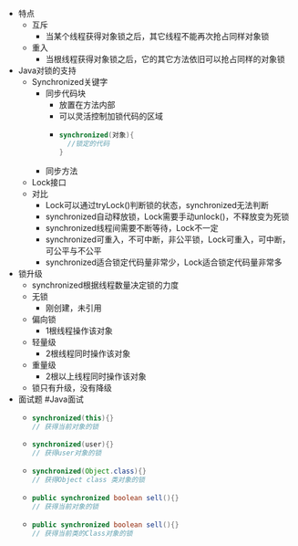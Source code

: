 - 特点
	- 互斥
		- 当某个线程获得对象锁之后，其它线程不能再次抢占同样对象锁
	- 重入
		- 当根线程获得对象锁之后，它的其它方法依旧可以抢占同样的对象锁
- Java对锁的支持
	- Synchronized关键字
		- 同步代码块
			- 放置在方法内部
			- 可以灵活控制加锁代码的区域
			- ```java
			  synchronized(对象){
			    //锁定的代码
			  }
			  ```
		- 同步方法
	- Lock接口
	- 对比
		- Lock可以通过tryLock()判断锁的状态，synchronized无法判断
		- synchronized自动释放锁，Lock需要手动unlock()，不释放变为死锁
		- synchronized线程间需要不断等待，Lock不一定
		- synchronized可重入，不可中断，非公平锁，Lock可重入，可中断，可公平与不公平
		- synchronized适合锁定代码量非常少，Lock适合锁定代码量非常多
- 锁升级
	- synchronized根据线程数量决定锁的力度
	- 无锁
		- 刚创建，未引用
	- 偏向锁
		- 1根线程操作该对象
	- 轻量级
		- 2根线程同时操作该对象
	- 重量级
		- 2根以上线程同时操作该对象
	- 锁只有升级，没有降级
- 面试题 #Java面试
	- ```java
	  synchronized(this){}
	  // 获得当前对象的锁
	  ```
	- ```java
	  synchronized(user){}
	  // 获得user对象的锁
	  ```
	- ```java
	  synchronized(Object.class){}
	  // 获得Object class 类对象的锁
	  ```
	- ```java
	  public synchronized boolean sell(){}
	  // 获得当前对象的锁
	  ```
	- ```java
	  public synchronized boolean sell(){}
	  // 获得当前类的Class对象的锁
	  ```